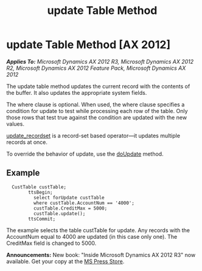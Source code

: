 ﻿---
title: update Table Method
TOCTitle: update Table Method
ms:assetid: adb4c661-e354-4ce7-95fa-a3a675900a22
ms:mtpsurl: https://msdn.microsoft.com/en-us/library/Aa854683(v=AX.60)
ms:contentKeyID: 35249727
ms.date: 05/18/2015
mtps_version: v=AX.60
---

# update Table Method [AX 2012]


_**Applies To:** Microsoft Dynamics AX 2012 R3, Microsoft Dynamics AX 2012 R2, Microsoft Dynamics AX 2012 Feature Pack, Microsoft Dynamics AX 2012_

The update table method updates the current record with the contents of the buffer. It also updates the appropriate system fields.

The where clause is optional. When used, the where clause specifies a condition for update to test while processing each row of the table. Only those rows that test true against the condition are updated with the new values.

[update\_recordset](update-recordset.md) is a record-set based operator—it updates multiple records at once.

To override the behavior of update, use the [doUpdate](doupdate-table-method.md) method.

## Example

```X++
  CustTable custTable;
        ttsBegin;
          select forUpdate custTable
          where custTable.AccountNum == '4000'; 
          custTable.CreditMax = 5000; 
          custTable.update(); 
        ttsCommit;
```

The example selects the table custTable for update. Any records with the AccountNum equal to 4000 are updated (in this case only one). The CreditMax field is changed to 5000.

  
**Announcements:** New book: "Inside Microsoft Dynamics AX 2012 R3" now available. Get your copy at the [MS Press Store](https://www.microsoftpressstore.com/store/inside-microsoft-dynamics-ax-2012-r3-9780735685109).


